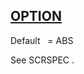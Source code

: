 ## [OPTION](https://help.hexagonmi.com/bundle/MSC_Nastran_2022.4/page/Nastran_Combined_Book/qrg/parameters/TOC.OPTION.xhtml)

Default    = ABS

See  SCRSPEC .

